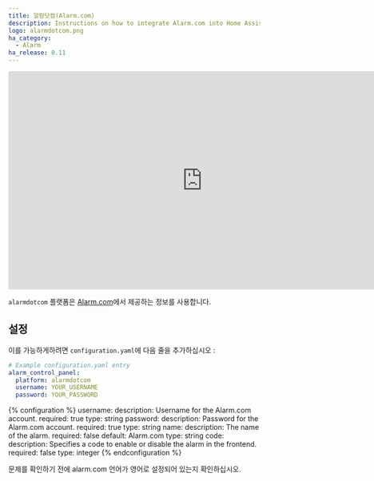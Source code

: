 ```yaml
---
title: 알람닷컴(Alarm.com)
description: Instructions on how to integrate Alarm.com into Home Assistant.
logo: alarmdotcom.png
ha_category:
  - Alarm
ha_release: 0.11
---
```


<div class='videoWrapper'>
<iframe width="776" height="437" src="https://www.youtube.com/embed/J-B0eMcdEB4" frameborder="0" allow="accelerometer; autoplay; encrypted-media; gyroscope; picture-in-picture" allowfullscreen></iframe>
</div>

`alarmdotcom` 플랫폼은 [Alarm.com](https://www.alarm.com/)에서 제공하는 정보를 사용합니다.

## 설정

이를 가능하게하려면 `configuration.yaml`에 다음 줄을 추가하십시오 :

```yaml
# Example configuration.yaml entry
alarm_control_panel:
  platform: alarmdotcom
  username: YOUR_USERNAME
  password: YOUR_PASSWORD
```

{% configuration %}
username:
  description: Username for the Alarm.com account.
  required: true
  type: string
password:
  description: Password for the Alarm.com account.
  required: true
  type: string
name:
  description: The name of the alarm.
  required: false
  default: Alarm.com
  type: string
code:
  description: Specifies a code to enable or disable the alarm in the frontend.
  required: false
  type: integer
{% endconfiguration %}

<div class='note warning'>
  문제를 확인하기 전에 alarm.com 언어가 영어로 설정되어 있는지 확인하십시오.
</div>
